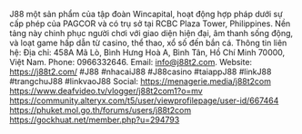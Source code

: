 J88 một sản phẩm của tập đoàn Wincapital, hoạt động hợp pháp dưới sự cấp phép của PAGCOR và có trụ sở tại RCBC Plaza Tower, Philippines. Nền tảng này chinh phục người chơi với giao diện hiện đại, âm thanh sống động, và loạt game hấp dẫn từ casino, thể thao, xổ số đến bắn cá.
Thông tin liên hệ: 
Địa chỉ: 458A Mã Lò, Bình Hưng Hoà A, Bình Tân, Hồ Chí Minh 70000, Việt Nam. 
Phone: 0966332646. 
Email: info@j88t2.com. 
Website: https://j88t2.com/ 
#J88 #nhacaiJ88 #J88casino #taiappJ88 #linkJ88 #trangchuJ88 #linkvaoJ88			Social:
https://menagerie.media/j88t2com 
https://www.deafvideo.tv/vlogger/j88t2com1?o=mv 
https://community.alteryx.com/t5/user/viewprofilepage/user-id/667464 
https://phuket.mol.go.th/forums/users/j88t2com 
https://gockhuat.net/member.php?u=294793 